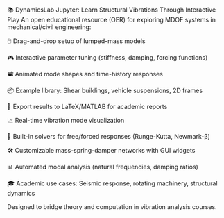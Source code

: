 📚 DynamicsLab Jupyter: Learn Structural Vibrations Through Interactive Play
An open educational resource (OER) for exploring MDOF systems in mechanical/civil engineering:

  🖱️ Drag-and-drop setup of lumped-mass models

  🎮 Interactive parameter tuning (stiffness, damping, forcing functions)

  📽️ Animated mode shapes and time-history responses

  📦 Example library: Shear buildings, vehicle suspensions, 2D frames

  📝 Export results to LaTeX/MATLAB for academic reports

  📈 Real-time vibration mode visualization

  🧪 Built-in solvers for free/forced responses (Runge-Kutta, Newmark-β)

  🛠️ Customizable mass-spring-damper networks with GUI widgets

  📊 Automated modal analysis (natural frequencies, damping ratios)

  🎓 Academic use cases: Seismic response, rotating machinery, structural dynamics

Designed to bridge theory and computation in vibration analysis courses.

